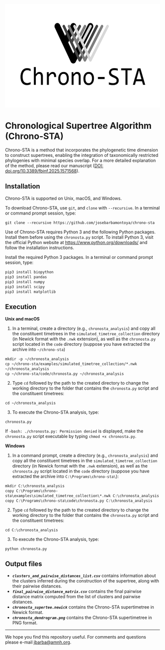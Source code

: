 <p style="text-align:center;"><img src="chrono-sta_logo.jpg" height="336" width="567"></p>

# Chronological Supertree Algorithm (Chrono-STA)

Chrono-STA is a method that incorporates the phylogenetic time dimension to construct supertrees, enabling the integration of taxonomically restricted phylogenies with minimal species overlap. For a more detailed explanation of the method, please read our manuscript (<a href="https://doi.org/10.3389/fbinf.2025.1571568">DOI: doi.org/10.3389/fbinf.2025.1571568</a>).

## Installation

Chrono-STA is supported on Unix, macOS, and Windows.

To download Chrono-STA, use `git`, and `clone` with `--recursive`. In a terminal or command prompt session, type:
```
git clone --recursive https://github.com/josebarbamontoya/chrono-sta
```

Use of Chrono-STA requires Python 3 and the following Python packages. Install them before using the `chronosta.py` script. To install Python 3, visit the official Python website at https://www.python.org/downloads/ and follow the installation instructions.

Install the required Python 3 packages. In a terminal or command prompt session, type:

	pip3 install biopython
	pip3 install pandas
	pip3 install numpy
	pip3 install scipy
	pip3 install matplotlib

## Execution

**Unix and macOS**

1.	In a terminal, create a directory (e.g., `chronosta_analysis`) and copy all the constituent timetrees in the `simulated_timetree_collection` directory (in Newick format with the `.nwk` extension), as well as the `chronosta.py` script located in the `code` directory (suppose you have extracted the archive into `~/chrono-sta`)

```
mkdir -p ~/chronosta_analysis
cp ~/chrono-sta/examples/simulated_timetree_collection/*.nwk ~/chronosta_analysis
cp ~/chrono-sta/code/chronosta.py ~/chronosta_analysis
```

2.	Type `cd` followed by the path to the created directory to change the working directory to the folder that contains the `chronosta.py` script and the constituent timetrees:	
```
cd ~/chronosta_analysis
```

3.	To execute the Chrono-STA analysis, type:
```
chronosta.py
```

If `-bash: ./chronosta.py: Permission denied` is displayed, make the `chronosta.py` script executable by typing `chmod +x chronosta.py`.

**Windows**

1.	In a command prompt, create a directory (e.g., `chronosta_analysis`) and copy all the constituent timetrees in the `simulated_timetree_collection` directory (in Newick format with the `.nwk` extension), as well as the `chronosta.py` script located in the `code` directory (suppose you have extracted the archive into `C:\Programs\chrono-sta\`):
```
mkdir C:\chronosta_analysis
copy C:\Programs\chrono-sta\examples\simulated_timetree_collection\*.nwk C:\chronosta_analysis
copy C:\Programs\chrono-sta\code\chronosta.py C:\chronosta_analysis
```

2.	Type `cd` followed by the path to the created directory to change the working directory to the folder that contains the `chronosta.py` script and the constituent timetrees:	
```
cd C:\chronosta_analysis
```

3.	To execute the Chrono-STA analysis, type:
```
python chronosta.py
```

## Output files

- ***`clusters_and_pairwise_distances_list.csv`*** contains information about the clusters inferred during the construction of the supertree, along with their pairwise distances. 
- ***`final_pairwise_distance_matrix.csv`*** contains the final pairwise distance matrix computed from the list of clusters and pairwise distances.
- ***`chronosta_supertee.newick`*** contains the Chrono-STA supertimetree in Newick format.
- ***`chronosta_dendrogram.png`*** contains the Chrono-STA supertimetree in PNG format.

---
We hope you find this repository useful. For comments and questions please e-mail jbarba@amnh.org.
